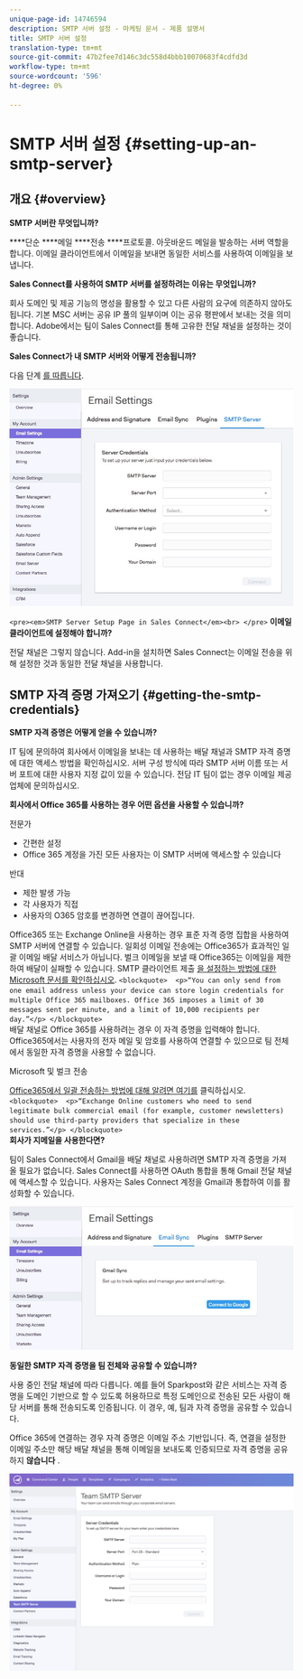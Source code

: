 ```yaml
---
unique-page-id: 14746594
description: SMTP 서버 설정 - 마케팅 문서 - 제품 설명서
title: SMTP 서버 설정
translation-type: tm+mt
source-git-commit: 47b2fee7d146c3dc558d4bbb10070683f4cdfd3d
workflow-type: tm+mt
source-wordcount: '596'
ht-degree: 0%

---
```



# SMTP 서버 설정 {#setting-up-an-smtp-server}

## 개요 {#overview}

**SMTP 서버란 무엇입니까?**

****&#x200B;단순 ****&#x200B;메일 ****&#x200B;전송 ****&#x200B;프로토콜. 아웃바운드 메일을 발송하는 서버 역할을 합니다. 이메일 클라이언트에서 이메일을 보내면 동일한 서비스를 사용하여 이메일을 보냅니다.

**Sales Connect를 사용하여 SMTP 서버를 설정하려는 이유는 무엇입니까?**

회사 도메인 및 제공 기능의 명성을 활용할 수 있고 다른 사람의 요구에 의존하지 않아도 됩니다. 기본 MSC 서버는 공유 IP 풀의 일부이며 이는 공유 평판에서 보내는 것을 의미합니다. Adobe에서는 팀이 Sales Connect를 통해 고유한 전달 채널을 설정하는 것이 좋습니다.

**Sales Connect가 내 SMTP 서버와 어떻게 전송됩니까?**

다음 단계 [를 따릅니다](http://docs.marketo.com/x/ZgPh).

![](assets/1.png)

`<pre><em>SMTP Server Setup Page in Sales Connect</em><br> </pre>` **이메일 클라이언트에 설정해야 합니까?**

전달 채널은 그렇지 않습니다. Add-in을 설치하면 Sales Connect는 이메일 전송을 위해 설정한 것과 동일한 전달 채널을 사용합니다.

## SMTP 자격 증명 가져오기 {#getting-the-smtp-credentials}

**SMTP 자격 증명은 어떻게 얻을 수 있습니까?**

IT 팀에 문의하여 회사에서 이메일을 보내는 데 사용하는 배달 채널과 SMTP 자격 증명에 대한 액세스 방법을 확인하십시오. 서버 구성 방식에 따라 SMTP 서버 이름 또는 서버 포트에 대한 사용자 지정 값이 있을 수 있습니다. 전담 IT 팀이 없는 경우 이메일 제공업체에 문의하십시오.

**회사에서 Office 365를 사용하는 경우 어떤 옵션을 사용할 수 있습니까?**

전문가

* 간편한 설정
* Office 365 계정을 가진 모든 사용자는 이 SMTP 서버에 액세스할 수 있습니다

반대

* 제한 발생 가능
* 각 사용자가 직접
* 사용자의 O365 암호를 변경하면 연결이 끊어집니다.

Office365 또는 Exchange Online을 사용하는 경우 표준 자격 증명 집합을 사용하여 SMTP 서버에 연결할 수 있습니다. 일회성 이메일 전송에는 Office365가 효과적인 일괄 이메일 배달 서비스가 아닙니다. 벌크 이메일을 보낼 때 Office365는 이메일을 제한하여 배달이 실패할 수 있습니다. SMTP 클라이언트 제출 [을 설정하는 방법에 대한 Microsoft 문서를 확인하십시오](http://support.office.com/en-us/article/how-to-set-up-a-multifunction-device-or-application-to-send-email-using-office-365-69f58e99-c550-4274-ad18-c805d654b4c4).
`<blockquote>  <p>“You can only send from one email address unless your device can store login credentials for multiple Office 365 mailboxes. Office 365 imposes a limit of 30 messages sent per minute, and a limit of 10,000 recipients per day.”</p> </blockquote>`\
배달 채널로 Office 365를 사용하려는 경우 이 자격 증명을 입력해야 합니다. Office365에서는 사용자의 전자 메일 및 암호를 사용하여 연결할 수 있으므로 팀 전체에서 동일한 자격 증명을 사용할 수 없습니다.

Microsoft 및 벌크 전송

[Office365에서 일괄 전송하는 방법에 대해 알려면 여기를](http://technet.microsoft.com/en-us/library/exchange-online-limits.aspx#RecipientLimits) 클릭하십시오.
`<blockquote>  <p>“Exchange Online customers who need to send legitimate bulk commercial email (for example, customer newsletters) should use third-party providers that specialize in these services.”</p> </blockquote>`\
**회사가 지메일을 사용한다면?**

팀이 Sales Connect에서 Gmail을 배달 채널로 사용하려면 SMTP 자격 증명을 가져올 필요가 없습니다. Sales Connect를 사용하면 OAuth 통합을 통해 Gmail 전달 채널에 액세스할 수 있습니다. 사용자는 Sales Connect 계정을 Gmail과 통합하여 이를 활성화할 수 있습니다.

![](assets/2.png)

**동일한 SMTP 자격 증명을 팀 전체와 공유할 수 있습니까?**

사용 중인 전달 채널에 따라 다릅니다. 예를 들어 Sparkpost와 같은 서비스는 자격 증명을 도메인 기반으로 할 수 있도록 허용하므로 특정 도메인으로 전송된 모든 사람이 해당 서버를 통해 전송되도록 인증됩니다. 이 경우, 예, 팀과 자격 증명을 공유할 수 있습니다.

Office 365에 연결하는 경우 자격 증명은 이메일 주소 기반입니다. 즉, 연결을 설정한 이메일 주소만 해당 배달 채널을 통해 이메일을 보내도록 인증되므로 자격 증명을 공유하지 **않습니다** .

![](assets/3.png)

